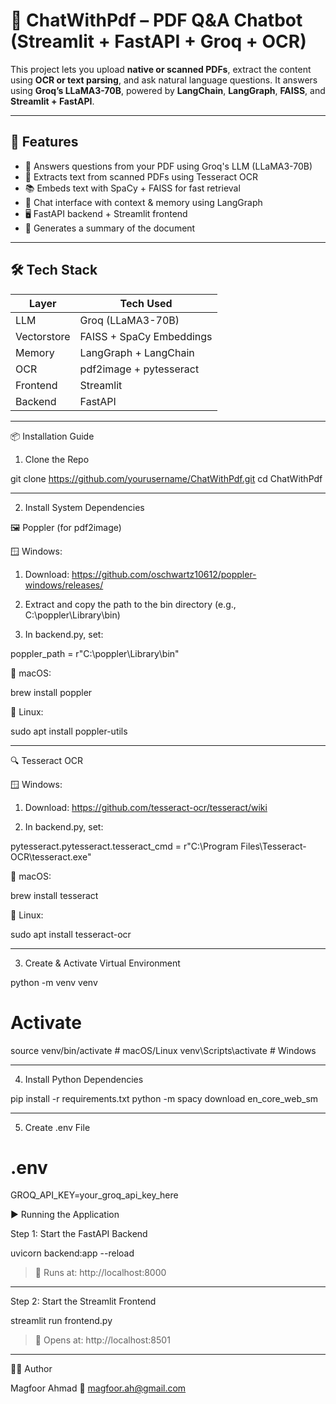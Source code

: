 # 📄 ChatWithPdf – PDF Q&A Chatbot (Streamlit + FastAPI + Groq + OCR)

This project lets you upload **native or scanned PDFs**, extract the content using **OCR or text parsing**, and ask natural language questions. It answers using **Groq’s LLaMA3-70B**, powered by **LangChain**, **LangGraph**, **FAISS**, and **Streamlit + FastAPI**.

---

## 🚀 Features

- 🧠 Answers questions from your PDF using Groq's LLM (LLaMA3-70B)
- 📄 Extracts text from scanned PDFs using Tesseract OCR
- 📚 Embeds text with SpaCy + FAISS for fast retrieval
- 💬 Chat interface with context & memory using LangGraph
- 🖥️ FastAPI backend + Streamlit frontend
- 📑 Generates a summary of the document

---

## 🛠 Tech Stack

| Layer       | Tech Used                       |
|-------------|----------------------------------|
| LLM         | Groq (LLaMA3-70B)                |
| Vectorstore | FAISS + SpaCy Embeddings         |
| Memory      | LangGraph + LangChain            |
| OCR         | pdf2image + pytesseract          |
| Frontend    | Streamlit                        |
| Backend     | FastAPI                          |


---

📦 Installation Guide

1. Clone the Repo

git clone https://github.com/yourusername/ChatWithPdf.git
cd ChatWithPdf


---

2. Install System Dependencies

🖼️ Poppler (for pdf2image)

🪟 Windows:

1. Download: https://github.com/oschwartz10612/poppler-windows/releases/


2. Extract and copy the path to the bin directory (e.g., C:\poppler\Library\bin)


3. In backend.py, set:



poppler_path = r"C:\\poppler\\Library\\bin"

🍏 macOS:

brew install poppler

🐧 Linux:

sudo apt install poppler-utils


---

🔍 Tesseract OCR

🪟 Windows:

1. Download: https://github.com/tesseract-ocr/tesseract/wiki


2. In backend.py, set:



pytesseract.pytesseract.tesseract_cmd = r"C:\\Program Files\\Tesseract-OCR\\tesseract.exe"

🍏 macOS:

brew install tesseract

🐧 Linux:

sudo apt install tesseract-ocr


---

3. Create & Activate Virtual Environment

python -m venv venv
# Activate
source venv/bin/activate       # macOS/Linux
venv\Scripts\activate          # Windows


---

4. Install Python Dependencies

pip install -r requirements.txt
python -m spacy download en_core_web_sm


---

5. Create .env File

# .env
GROQ_API_KEY=your_groq_api_key_here


▶️ Running the Application

Step 1: Start the FastAPI Backend

uvicorn backend:app --reload

> 📍 Runs at: http://localhost:8000


---

Step 2: Start the Streamlit Frontend

streamlit run frontend.py

> 📍 Opens at: http://localhost:8501


---

👨‍💻 Author

Magfoor Ahmad
📧 magfoor.ah@gmail.com


